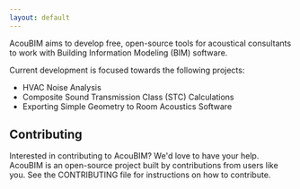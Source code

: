 ```yaml
---
layout: default
---
```


AcouBIM aims to develop free, open-source tools for acoustical consultants to work with Building Information Modeling (BIM) software.

Current development is focused towards the following projects:
* HVAC Noise Analysis
* Composite Sound Transmission Class (STC) Calculations
* Exporting Simple Geometry to Room Acoustics Software

## Contributing

Interested in contributing to AcouBIM? We'd love to have your help. AcouBIM is an open-source project built by contributions from users like you. See the CONTRIBUTING file for instructions on how to contribute.

